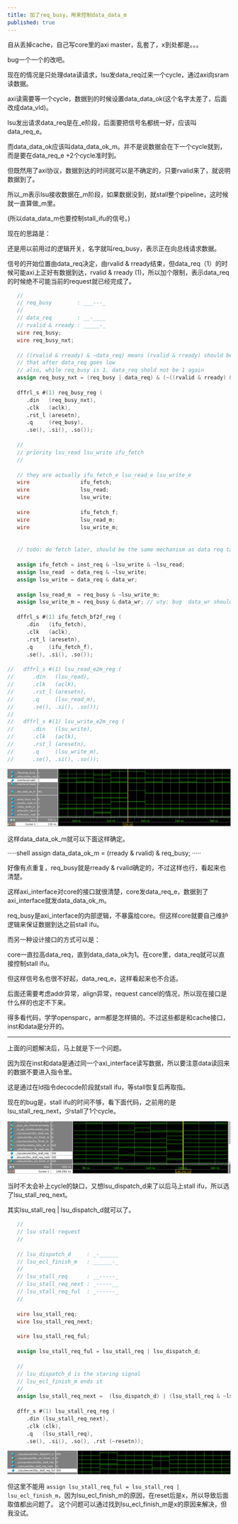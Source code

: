 ```yaml
---
title: 加了req_busy，用来控制data_data_m
published: true
---
```


自从丢掉cache，自己写core里的axi master，乱套了，x到处都是。。。

bug一个一个的改吧。



现在的情况是只处理data读请求，lsu发data_req过来一个cycle，通过axi向sram读数据。

axi读需要等一个cycle，数据到的时候设置data_data_ok(这个名字太差了，后面改成data_vld)。

lsu发出请求data_req是在_e阶段，后面要把信号名都统一好，应该叫data_req_e。

而data_data_ok应该叫data_data_ok_m。并不是说数据会在下一个cycle就到，而是要在data_req_e +2个cycle准时到。

但既然用了axi协议，数据到达的时间就可以是不确定的，只要rvalid来了，就说明数据到了。

所以_m表示lsu接收数据在_m阶段，如果数据没到，就stall整个pipeline，这时候就一直算做_m里。

(所以data_data_m也要控制stall_ifu的信号。)

现在的思路是：

还是用以前用过的逻辑开关，名字就叫req_busy，表示正在向总线请求数据。

信号的开始位置由data_req决定，由rvalid & rready结束，但data_req（1）的时候可能axi上正好有数据到达，rvalid & rready (1)，所以加个限制，表示data_req的时候绝不可能当前的request就已经完成了。



`````verilog
   //
   // req_busy        : ___---_
   //
   // data_req        : __-____
   // rvalid & rready : _____-_
   wire req_busy;
   wire req_busy_nxt;

   // ((rvalid & rready) & ~data_req) means (rvalid & rready) should be the one
   // that after data_req goes low
   // also, while req_busy is 1, data_req shold not be 1 again
   assign req_busy_nxt = (req_busy | data_req) & (~((rvalid & rready) & ~data_req));

   dffrl_s #(1) req_busy_reg (
      .din   (req_busy_nxt),
      .clk   (aclk),
      .rst_l (aresetn),
      .q     (req_busy),
      .se(), .si(), .so());

   //
   // priority lsu_read lsu_write ifu_fetch
   //

   // they are actually ifu_fetch_e lsu_read_e lsu_write_e
   wire                ifu_fetch;
   wire                lsu_read;
   wire                lsu_write;

   wire                ifu_fetch_f;
   wire                lsu_read_m;
   wire                lsu_write_m;


   // todo: do fetch later, should be the same mechanism as data req takes

   assign ifu_fetch = inst_req & ~lsu_write & ~lsu_read;
   assign lsu_read  = data_req & ~lsu_write;
   assign lsu_write = data_req & data_wr;

   assign lsu_read_m  = req_busy & ~lsu_write_m;
   assign lsu_write_m = req_busy & data_wr; // uty: bug  data_wr should be kept as data_req does, now data_wr always 0

   dffrl_s #(1) ifu_fetch_bf2f_reg (
      .din   (ifu_fetch),
      .clk   (aclk),
      .rst_l (aresetn),
      .q     (ifu_fetch_f),
      .se(), .si(), .so());

//   dffrl_s #(1) lsu_read_e2m_reg (
//      .din   (lsu_read),
//      .clk   (aclk),
//      .rst_l (aresetn),
//      .q     (lsu_read_m),
//      .se(), .si(), .so());
//
//   dffrl_s #(1) lsu_write_e2m_reg (
//      .din   (lsu_write),
//      .clk   (aclk),
//      .rst_l (aresetn),
//      .q     (lsu_write_m),
//      .se(), .si(), .so());
`````

![screenshot0](https://github.com/whensungoesdown/whensungoesdown.github.io/raw/main/_posts/2023-07-08-0.png)



这样data_data_ok_m就可以下面这样确定。

·····shell
assign data_data_ok_m = (rready & rvalid) & req_busy;
·····

好像有点重复，req_busy就是rready & rvalid确定的，不过这样也行，看起来也清楚。




这样axi_interface对core的接口就很清楚，core发data_req_e，数据到了axi_interface就发data_data_ok_m。

req_busy是axi_interface的内部逻辑，不暴露给core。但这样core就要自己维护逻辑来保证数据到达之前stall ifu。

而另一种设计接口的方式可以是：

core一直拉高data_req，直到data_data_ok为1。在core里，data_req就可以直接控制stall ifu。

但这样信号名也很不好起，data_req_e，这样看起来也不合适。

后面还需要考虑addr异常，align异常，request cancel的情况，所以现在接口是什么样的也定不下来。

得多看代码，学学opensparc，arm都是怎样搞的。不过这些都是和cache接口，inst和data是分开的。



------------------------------------------------------------------------

上面的问题解决后，马上就是下一个问题。

因为现在inst和data是通过同一个axi_interface读写数据，所以要注意data读回来的数据不要进入指令里。

这是通过在ld指令decocde阶段就stall ifu，等stall恢复后再取指。

现在的bug是，stall ifu的时间不够，看下面代码，之前用的是lsu_stall_req_next，少stall了1个cycle。


![screenshot1](https://github.com/whensungoesdown/whensungoesdown.github.io/raw/main/_posts/2023-07-08-1.png)

当时不太会补上cycle的缺口，又想lsu_dispatch_d来了以后马上stall ifu，所以选了lsu_stall_req_next。

其实lsu_stall_req | lsu_dispatch_d就可以了。


`````verilog
   //
   // lsu stall request
   //

   // lsu_dispatch_d     : _-______
   // lsu_ecl_finish_m   : ______-_
   //
   // lsu_stall_req      : __-----_
   // lsu_stall_req_next : _-----__
   // lsu_stall_req_ful  : _------_
   //

   wire lsu_stall_req;
   wire lsu_stall_req_next;

   wire lsu_stall_req_ful;

   assign lsu_stall_req_ful = lsu_stall_req | lsu_dispatch_d;

   //
   // lsu_dispatch_d is the staring signal
   // lsu_ecl_finish_m ends it
   //
   assign lsu_stall_req_next =  (lsu_dispatch_d) | (lsu_stall_req & ~lsu_ecl_finish_m);

   dffr_s #(1) lsu_stall_req_reg (
      .din (lsu_stall_req_next),
      .clk (clk),
      .q   (lsu_stall_req),
      .se(), .si(), .so(), .rst (~resetn));

`````

![screenshot2](https://github.com/whensungoesdown/whensungoesdown.github.io/raw/main/_posts/2023-07-08-2.png)

但这里不能用 `assign lsu_stall_req_ful = lsu_stall_req | lsu_ecl_finish_m`，因为lsu_ecl_finish_m的原因，在reset后是x，所以导致后面取值都出问题了。
这个问题可以通过找到lsu_ecl_finish_m是x的原因来解决，但我没试。


